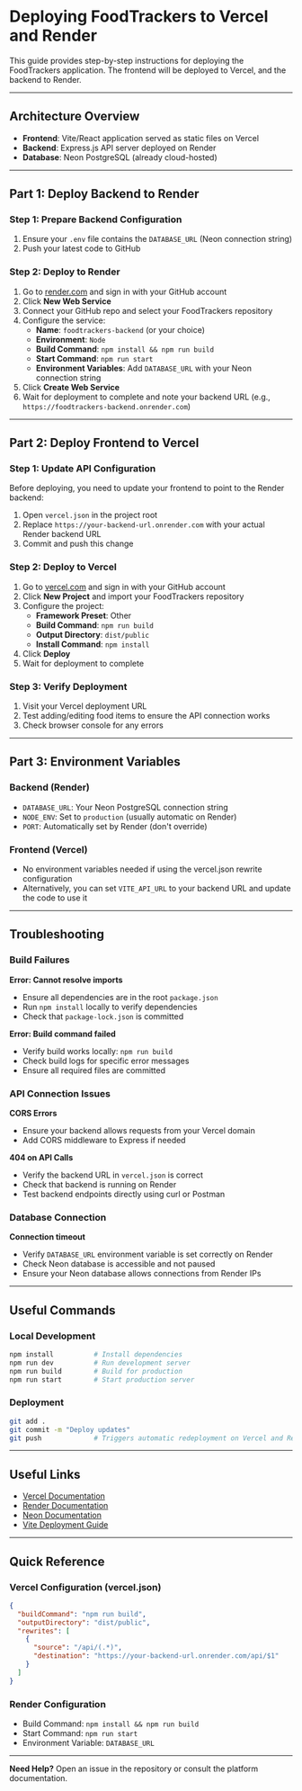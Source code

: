 # Deploying FoodTrackers to Vercel and Render

This guide provides step-by-step instructions for deploying the FoodTrackers application. The frontend will be deployed to Vercel, and the backend to Render.

---

## Architecture Overview

- **Frontend**: Vite/React application served as static files on Vercel
- **Backend**: Express.js API server deployed on Render
- **Database**: Neon PostgreSQL (already cloud-hosted)

---

## Part 1: Deploy Backend to Render

### Step 1: Prepare Backend Configuration

1. Ensure your `.env` file contains the `DATABASE_URL` (Neon connection string)
2. Push your latest code to GitHub

### Step 2: Deploy to Render

1. Go to [render.com](https://render.com) and sign in with your GitHub account
2. Click **New Web Service**
3. Connect your GitHub repo and select your FoodTrackers repository
4. Configure the service:
   - **Name**: `foodtrackers-backend` (or your choice)
   - **Environment**: `Node`
   - **Build Command**: `npm install && npm run build`
   - **Start Command**: `npm run start`
   - **Environment Variables**: Add `DATABASE_URL` with your Neon connection string
5. Click **Create Web Service**
6. Wait for deployment to complete and note your backend URL (e.g., `https://foodtrackers-backend.onrender.com`)

---

## Part 2: Deploy Frontend to Vercel

### Step 1: Update API Configuration

Before deploying, you need to update your frontend to point to the Render backend:

1. Open `vercel.json` in the project root
2. Replace `https://your-backend-url.onrender.com` with your actual Render backend URL
3. Commit and push this change

### Step 2: Deploy to Vercel

1. Go to [vercel.com](https://vercel.com) and sign in with your GitHub account
2. Click **New Project** and import your FoodTrackers repository
3. Configure the project:
   - **Framework Preset**: Other
   - **Build Command**: `npm run build`
   - **Output Directory**: `dist/public`
   - **Install Command**: `npm install`
4. Click **Deploy**
5. Wait for deployment to complete

### Step 3: Verify Deployment

1. Visit your Vercel deployment URL
2. Test adding/editing food items to ensure the API connection works
3. Check browser console for any errors

---

## Part 3: Environment Variables

### Backend (Render)
- `DATABASE_URL`: Your Neon PostgreSQL connection string
- `NODE_ENV`: Set to `production` (usually automatic on Render)
- `PORT`: Automatically set by Render (don't override)

### Frontend (Vercel)
- No environment variables needed if using the vercel.json rewrite configuration
- Alternatively, you can set `VITE_API_URL` to your backend URL and update the code to use it

---

## Troubleshooting

### Build Failures

**Error: Cannot resolve imports**
- Ensure all dependencies are in the root `package.json`
- Run `npm install` locally to verify dependencies
- Check that `package-lock.json` is committed

**Error: Build command failed**
- Verify build works locally: `npm run build`
- Check build logs for specific error messages
- Ensure all required files are committed

### API Connection Issues

**CORS Errors**
- Ensure your backend allows requests from your Vercel domain
- Add CORS middleware to Express if needed

**404 on API Calls**
- Verify the backend URL in `vercel.json` is correct
- Check that backend is running on Render
- Test backend endpoints directly using curl or Postman

### Database Connection

**Connection timeout**
- Verify `DATABASE_URL` environment variable is set correctly on Render
- Check Neon database is accessible and not paused
- Ensure your Neon database allows connections from Render IPs

---

## Useful Commands

### Local Development
```bash
npm install          # Install dependencies
npm run dev          # Run development server
npm run build        # Build for production
npm run start        # Start production server
```

### Deployment
```bash
git add .
git commit -m "Deploy updates"
git push             # Triggers automatic redeployment on Vercel and Render
```

---

## Useful Links

- [Vercel Documentation](https://vercel.com/docs)
- [Render Documentation](https://render.com/docs)
- [Neon Documentation](https://neon.tech/docs)
- [Vite Deployment Guide](https://vitejs.dev/guide/static-deploy.html)

---

## Quick Reference

### Vercel Configuration (vercel.json)
```json
{
  "buildCommand": "npm run build",
  "outputDirectory": "dist/public",
  "rewrites": [
    {
      "source": "/api/(.*)",
      "destination": "https://your-backend-url.onrender.com/api/$1"
    }
  ]
}
```

### Render Configuration
- Build Command: `npm install && npm run build`
- Start Command: `npm run start`
- Environment Variable: `DATABASE_URL`

---

**Need Help?** Open an issue in the repository or consult the platform documentation.

